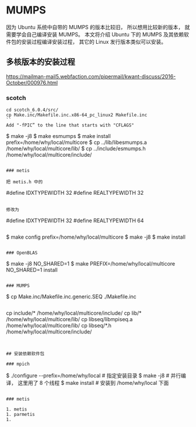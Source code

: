 # MUMPS

因为 Ubuntu 系统中自带的 MUMPS 的版本比较旧， 所以想用比较新的版本， 就需要学会自己编译安装 MUMPS。 本文将介绍 Ubuntu 下的 MUMPS 及其依赖软件包的安装过程编译安装过程， 其它的 Linux 发行版本类似可以安装。 

## 多核版本的安装过程 
https://mailman-mail5.webfaction.com/pipermail/kwant-discuss/2016-October/000976.html
### scotch
```
cd scotch_6.0.4/src/
cp Make.inc/Makefile.inc.x86-64_pc_linux2 Makefile.inc
``
Add "-fPIC” to the line that starts with "CFLAGS"

```
$ make -j8
$ make esmumps
$ make install prefix=/home/why/local/multicore
$ cp ../lib/libesmumps.a /home/why/local/multicore/lib/
$ cp ../include/esmumps.h /home/why/local/multicore/include/
```

### metis

把 metis.h 中的

```
#define IDXTYPEWIDTH 32 
#define REALTYPEWIDTH 32
```

修改为 

```
#define IDXTYPEWIDTH 32 
#define REALTYPEWIDTH 64
```

```
$ make config prefix=/home/why/local/multicore
$ make -j8
$ make install
```

### OpenBLAS

```
$ make -j8 NO_SHARED=1
$ make PREFIX=/home/why/local/multicore NO_SHARED=1 install
```

### MUMPS

```
$ cp Make.inc/Makefile.inc.generic.SEQ  ./Makefile.inc
```
```
cp include/* /home/why/local/multicore/include/
cp lib/* /home/why/local/multicore/lib/
cp libseq/libmpiseq.a /home/why/local/multicore/lib/
cp libseq/*.h /home/why/local/multicore/include/
```


## 安装依赖软件包 

### mpich 

```
$ ./configure --prefix=/home/why/local # 指定安装目录
$ make -j8 # 并行编译， 这里用了 8 个线程
$ make install # 安装到 /home/why/local  下面
```

### metis 

```
```
1. metis
1. parmetis
1. 










